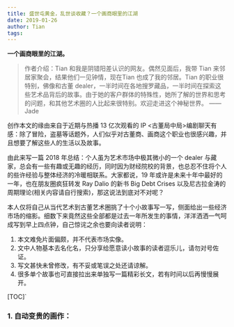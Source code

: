 ```yaml
---
title: 盛世屯黄金，乱世谈收藏？一个画商眼里的江湖
date: 2019-01-26
author: Tian
tags: 
---
```


**一个画商眼里的江湖。**

<!--more-->

>  作者介绍：Tian 和我是阴错阳差认识的网友。偶然见面后，我带 Tian 来邻居家聚会，结果他们一见钟情，现在Tian 也成了我的邻居。Tian 的职业很特别，佛像和古董 dealer，一半时间在各地搜罗藏品，一半时间在探索这些艺术品背后的故事。由于她的客户群体的特殊性，她所了解的世界和思考的问题，和其他艺术圈的人比起来很特别。欢迎走进这个神秘世界。  —— Jade

创作本文的缘由来自于近期与热播 13 亿次观看的 IP <古董局中局>编剧聊天有感：除了冒险，盗墓等话题外，人们似乎对古董商、画商这个职业也很感兴趣，并且想要了解这些人的生活以及故事。

由此来写一篇 2018 年总结：个人虽为艺术市场中极其微小的一个 dealer 与藏家，总会有一些有趣或无趣的经历，同时因为财经院校的背景，也总忍不住将个人的些许经验与整体经济的冷暖相联系。大家都说，19 年或许是未来十年中最好的一年，也在朋友圈疯狂转发 Ray Dalio 的新书 Big Debt Crises 以及尼古拉金涛的周期理论(相关内容请自行搜索)，那这说法到底对不对呢？

本人仅将自己从当代艺术到古董艺术圈挑了十个小故事写一写，侧面给出一些经济市场的缩影。细数下来竟然这些全部都是过去一年所发生的事情，洋洋洒洒一气呵成写到早上四点钟，自己惊诧之余也要向读者说明：
1. 本文难免片面偏颇，并不代表市场实像。
2. 文中人物基本去名化名，只分享给愿意读小故事的读者逗乐儿，请勿对号佐证。
3. 写文甚快未曾修改，有不妥或笔误之处还请谅解。
4. 很多单个故事也可直接拉出来单独写一篇精彩长文，若有时间以后再慢慢展开。

[TOC]`

### 1. 自动变贵的画作：
